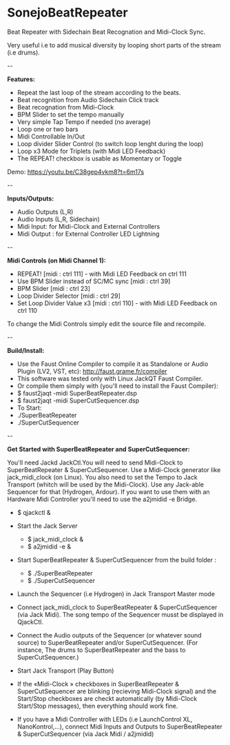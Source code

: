 # SonejoBeatRepeater
Beat Repeater with Sidechain Beat Recognation and Midi-Clock Sync.

Very useful i.e to add musical diversity by looping short parts of the stream (i.e drums).

--

__Features:__
* Repeat the last loop of the stream according to the beats.
* Beat recognition from Audio Sidechain Click track 
* Beat recognation from Midi-Clock
* BPM Slider to set the tempo manually
* Very simple Tap Tempo if needed (no average)
* Loop one or two bars
* Midi Controllable In/Out
* Loop divider Slider Control (to switch loop lenght during the loop)
* Loop x3 Mode for Triplets (with Midi LED Feedback)
* The REPEAT! checkbox is usable as Momentary or Toggle

Demo: https://youtu.be/C38gep4vkm8?t=6m17s


-- 

__Inputs/Outputs:__
* Audio Outputs (L,R)
* Audio Inputs (L,R, Sidechain)
* Midi Input: for Midi-Clock and External Controllers
* Midi Output : for External Controller LED Lightning 

--

__Midi Controls (on Midi Channel 1):__
* REPEAT! [midi : ctrl 111] - with Midi LED Feedback on ctrl 111
* Use BPM Slider instead of SC/MC sync [midi : ctrl 39]
* BPM Slider [midi : ctrl 23]
* Loop Divider Selector [midi : ctrl 29]
* Set Loop Divider Value x3 [midi : ctrl 110] - with Midi LED Feedback on ctrl 110

To change the Midi Controls simply edit the source file and recompile.

--

__Build/Install:__
* Use the Faust Online Compiler to compile it as Standalone or Audio Plugin (LV2, VST, etc): http://faust.grame.fr/compiler
* This software was tested only with Linux JackQT Faust Compiler.
* Or compile them simply with (you'll need to install the Faust Compiler): 
* $ faust2jaqt -midi SuperBeatRepeater.dsp
* $ faust2jaqt -midi SuperCutSequencer.dsp
* To Start:
* ./SuperBeatRepeater
* ./SuperCutSequencer

--

__Get Started with SuperBeatRepeater and SuperCutSequencer:__

You'll need Jackd JackCtl.You will need to send Midi-Clock to SuperBeatRepeater & SuperCutSequencer. Use a Midi-Clock generator like jack_midi_clock (on Linux). You also need to set the Tempo to Jack Transport (whitch will be used by the Midi-Clock). Use any Jack-able Sequencer for that (Hydrogen, Ardour). If you want to use them with an Hardware Midi Controller you'll need to use the a2jmidid -e Bridge.

   * $ qjackctl &

* Start the Jack Server

   * $ jack_midi_clock &
   * $ a2jmidid -e &

* Start SuperBeatRepeater & SuperCutSequencer from the build folder :
   * $ ./SuperBeatRepeater
   * $ ./SuperCutSequencer

* Launch the Sequencer (i.e Hydrogen) in Jack Transport Master mode

* Connect jack_midi_clock to SuperBeatRepeater & SuperCutSequencer (via Jack Midi). The song tempo of the Sequencer musst be displayed in QjackCtl.

* Connect the Audio outputs of the Sequencer (or whatever sound source) to SuperBeatRepeater and/or SuperCutSequencer. (For instance, The drums to SuperBeatRepeater and the bass to SuperCutSequencer.)

* Start Jack Transport (Play Button)

* If the «Midi-Clock » checkboxes in SuperBeatRepeater & SuperCutSequencer are blinking (recieving Midi-Clock signal) and the Start/Stop checkboxes are checkt automatically (by Midi-Clock Start/Stop messages), then everything should work fine.

* If you have a Midi Controller with LEDs (i.e LaunchControl XL, NanoKontrol,...), connect Midi Inputs and Outputs to SuperBeatRepeater & SuperCutSequencer (via Jack Midi / a2jmidid)


